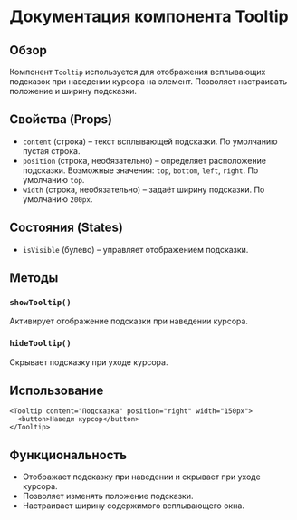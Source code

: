 # Документация компонента Tooltip

## Обзор
Компонент `Tooltip` используется для отображения всплывающих подсказок при наведении курсора на элемент. Позволяет настраивать положение и ширину подсказки.

## Свойства (Props)

- `content` (строка) – текст всплывающей подсказки. По умолчанию пустая строка.
- `position` (строка, необязательно) – определяет расположение подсказки. Возможные значения: `top`, `bottom`, `left`, `right`. По умолчанию `top`.
- `width` (строка, необязательно) – задаёт ширину подсказки. По умолчанию `200px`.

## Состояния (States)

- `isVisible` (булево) – управляет отображением подсказки.

## Методы

### `showTooltip()`
Активирует отображение подсказки при наведении курсора.

### `hideTooltip()`
Скрывает подсказку при уходе курсора.

## Использование

```vue
<Tooltip content="Подсказка" position="right" width="150px">
  <button>Наведи курсор</button>
</Tooltip>
```

## Функциональность

- Отображает подсказку при наведении и скрывает при уходе курсора.
- Позволяет изменять положение подсказки.
- Настраивает ширину содержимого всплывающего окна.

